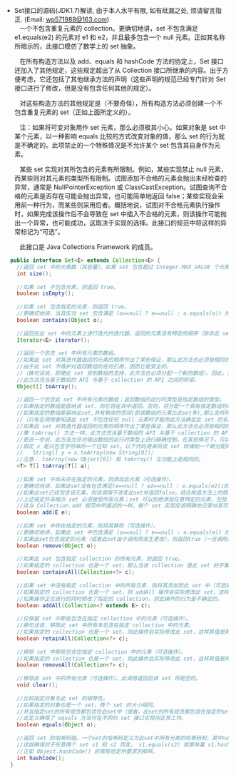 * Set接口的源码(JDK1.7)解读, 由于本人水平有限, 如有纰漏之处, 烦请留言指正. (Email: wp571988@163.com)       
  &nbsp;&nbsp; 一个不包含重复元素的 collection。更确切地讲，set 不包含满足 e1.equals(e2) 的元素对 e1 和 e2，并且最多包含一个 null 元素。正如其名称所暗示的，此接口模仿了数学上的 set 抽象。

  &nbsp;&nbsp; 在所有构造方法以及 add、equals 和 hashCode 方法的协定上，Set 接口还加入了其他规定，这些规定超出了从 Collection 接口所继承的内容。出于方便考虑，它还包括了其他继承方法的声明（这些声明的规范已经专门针对 Set 接口进行了修改，但是没有包含任何其他的规定）。

  &nbsp;&nbsp; 对这些构造方法的其他规定是（不要奇怪），所有构造方法必须创建一个不包含重复元素的 set（正如上面所定义的）。

  &nbsp;&nbsp; 注：如果将可变对象用作 set 元素，那么必须极其小心。如果对象是 set 中某个元素，以一种影响 equals 比较的方式改变对象的值，那么 set 的行为就是不确定的。此项禁止的一个特殊情况是不允许某个 set 包含其自身作为元素。

  &nbsp;&nbsp; 某些 set 实现对其所包含的元素有所限制。例如，某些实现禁止 null 元素，而某些则对其元素的类型所有限制。试图添加不合格的元素会抛出未经检查的异常，通常是 NullPointerException 或 ClassCastException。试图查询不合格的元素是否存在可能会抛出异常，也可能简单地返回 false；某些实现会采用前一种行为，而某些则采用后者。概括地说，试图对不合格元素执行操作时，如果完成该操作后不会导致在 set 中插入不合格的元素，则该操作可能抛出一个异常，也可能成功，这取决于实现的选择。此接口的规范中将这样的异常标记为“可选”。

  &nbsp;&nbsp; 此接口是 Java Collections Framework 的成员。
 
```java
  public interface Set<E> extends Collection<E> {
    //返回 set 中的元素数（其容量）。如果 set 包含超过 Integer.MAX_VALUE 个元素，则返回 Integer.MAX_VALUE。
    int size();
    
    //如果 set 不包含元素，则返回 true。
    boolean isEmpty();
    
    //如果 set 包含指定的元素，则返回 true。
    //更确切地讲，当且仅当 set 包含满足 (o==null ? e==null : o.equals(e)) 的元素 e 时返回 true。
    boolean contains(Object o);
    
    //返回在此 set 中的元素上进行迭代的迭代器。返回的元素没有特定的顺序（除非此 set 是某个提供顺序保证的类的实例）。
    Iterator<E> iterator();
    
    //返回一个包含 set 中所有元素的数组。
    //如果此 set 对其迭代器返回的元素的顺序作出了某些保证，那么此方法也必须按相同的顺序返回这些元素。
    //由于此 set 不维护对返回数组的任何引用，因而它是安全的。
    //（换句话说，即使此 set 受到数组的支持，此方法也必须分配一个新的数组）。因此，调用者可以随意修改返回的数组。
    //此方法充当基于数组的 API 与基于 collection 的 API 之间的桥梁。
    Object[] toArray();
    
    //返回一个包含此 set 中所有元素的数组；返回数组的运行时类型是指定数组的类型。
    //如果指定的数组能容纳该 set，则它将在其中返回。否则，将分配一个具有指定数组的运行时类型和此 set 大小的新数组。
    //如果指定的数组能容纳此set,并有剩余的空间(即该数组的元素比此set多),那么会将列表中紧接该set尾部的元素设置为null
    //（只有在调用者知道此 set 不包含任何 null 元素时才能用此方法确定此 set 的长度）。
    //如果此 set 对其迭代器返回的元素的顺序作出了某些保证，那么此方法也必须按相同的顺序返回这些元素。
    //像 toArray() 方法一样，此方法充当基于数组的 API 与基于 collection 的 API 之间的桥梁。
    //更进一步说，此方法允许对输出数组的运行时类型上进行精确控制，在某些情况下，可以用来节省分配开销。
    //假定 x 是只包含字符串的一个已知 set。以下代码用来将该 set 转储到一个新分配的 String 数组：
    //   String[] y = x.toArray(new String[0]);
    //注意： toArray(new Object[0]) 和 toArray() 在功能上是相同的。
    <T> T[] toArray(T[] a);
    
    //如果 set 中尚未存在指定的元素，则添加此元素（可选操作）。
    //更确切地讲，如果此set没有包含满足(e==null ? e2==null : e.equals(e2))的元素e2，则向该set中添加指定的元素e
    //如果此set已经包含该元素，则该调用不改变此set并返回false。结合构造方法上的限制，这就可以确保set永远不包含重复的元素
    //上述规定并未暗示 set 必须接受所有元素；set 可以拒绝添加任意特定的元素，包括 null，并抛出异常，
    //这与 Collection.add 规范中所描述的一样。每个 set 实现应该明确地记录对其可能包含元素的所有限制。
    boolean add(E e);
    
    //如果 set 中存在指定的元素，则将其移除（可选操作）。
    //更确切地讲，如果此 set 中包含满足 (o==null ? e==null : o.equals(e)) 的元素 e，则移除它。
    //如果此set包含指定的元素（或者此set由于调用而发生更改），则返回true（一旦调用返回，则此set不再包含指定的元素）。
    boolean remove(Object o);
    
    //如果此 set 包含指定 collection 的所有元素，则返回 true。
    //如果指定的 collection 也是一个 set，那么当该 collection 是此 set 的子集时返回 true。
    boolean containsAll(Collection<?> c);
    
    //如果 set 中没有指定 collection 中的所有元素，则将其添加到此 set 中（可选操作）。
    //如果指定的 collection 也是一个 set，则 addAll 操作会实际修改此 set，这样其值是两个 set 的一个并集。
    //如果操作正在进行的同时修改了指定的 collection，则此操作的行为是不确定的。
    boolean addAll(Collection<? extends E> c);
    
    //仅保留 set 中那些包含在指定 collection 中的元素（可选操作）。
    //换句话说，移除此 set 中所有未包含在指定 collection 中的元素。
    //如果指定的 collection 也是一个 set，则此操作会实际修改此 set，这样其值是两个 set 的一个交集。
    boolean retainAll(Collection<?> c);
    
    //移除 set 中那些包含在指定 collection 中的元素（可选操作）。
    //如果指定的 collection 也是一个 set，则此操作会实际修改此 set，这样其值是两个 set 的一个不对称差集。
    boolean removeAll(Collection<?> c);
    
    //移除此 set 中的所有元素（可选操作）。此调用返回后该 set 将是空的。
    void clear();
    
    //比较指定对象与此 set 的相等性。
    //如果指定的对象也是一个 set，两个 set 的大小相同，
    //并且指定set的所有成员都包含在此set中（或者，此set的所有成员都包含在指定的set中也一样），则返回true。
    //此定义确保了 equals 方法可在不同的 set 接口实现间正常工作。
    boolean equals(Object o);
    
    //返回 set 的哈希码值。一个set的哈希码定义为此set中所有元素的哈希码和，其中null元素的哈希码定义为零。
    //这就确保对于任意两个 set s1 和 s2 而言， s1.equals(s2) 就意味着 s1.hashCode()==s2.hashCode()，
    //正如 Object.hashCode() 的常规协定所要求的那样。
    int hashCode();
  }
```
